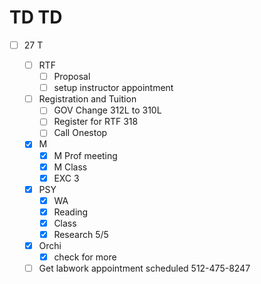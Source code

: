 # TD TD 

- [ ] 27 T

  - [ ] RTF
    - [ ] Proposal
    - [ ] setup instructor appointment

  - [ ] Registration and Tuition
    - [ ] GOV Change 312L to 310L
    - [ ] Register for RTF 318
	- [ ] Call Onestop 

  - [x] M
    - [x] M Prof meeting
    - [x] M Class
    - [x] EXC 3

  - [x] PSY 
    - [x] WA 
    - [x] Reading
    - [x] Class 
    - [x] Research 5/5

  - [x] Orchi 
    - [x] check for more

  - [ ] Get labwork appointment scheduled 512-475-8247

